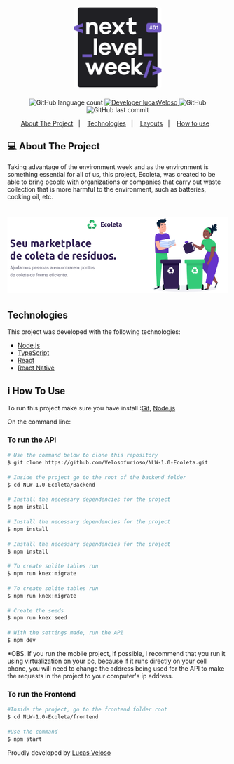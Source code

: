 <h1 align="center">
    <img alt="NextLevelWeek Logo" title="#NLWLogo" src=".others/nlwLogo.svg" width="200px" />
</h1>

<p align="center">

  <img alt="GitHub language count" src="https://img.shields.io/github/languages/count/Velosofurioso/NLW-1.0-Ecoleta?color=%236633CC">

  <a href="https://www.linkedin.com/in/veloso-lucas/">
    <img alt="Developer lucasVeloso" src="https://img.shields.io/badge/Developer-LucasVeloso-%23202024">
  </a>

  <img alt="GitHub" src="https://img.shields.io/github/license/Velosofurioso/NLW-1.0-Ecoleta?color=%2334CB79">

  <img alt="GitHub last commit" src="https://img.shields.io/github/last-commit/Velosofurioso/NLW-1.0-Ecoleta?color=%23322153">

</p>

<p align="center">
  <a href="#-About-The-Project">About The Project</a>&nbsp;&nbsp;&nbsp;|&nbsp;&nbsp;&nbsp;
  <a href="#Technologies">Technologies</a>&nbsp;&nbsp;&nbsp;|&nbsp;&nbsp;&nbsp;
  <a href="#construction-%EF%B8%8F-layouts-construction">Layouts</a>&nbsp;&nbsp;&nbsp;|&nbsp;&nbsp;&nbsp;
  <a href="#information_source-how-to-use">How to use</a>&nbsp;&nbsp;&nbsp;
</p>


## 💻 About The Project

  Taking advantage of the environment week and as the environment is something essential for all of us, this project, Ecoleta, was created to be able to bring
  people with organizations or companies that carry out waste collection that is more harmful to the environment, such as batteries, cooking oil, etc.

<h1 align="center">
    <img  src=".others/logo_ecolab.png"/>
</h1>


## Technologies

This project was developed with the following technologies:

- [Node.js][node]
- [TypeScript][ts]
- [React][react]
- [React Native][reactnative]


## :information_source: How To Use 

To run this project make sure you have install :[Git](https://git-scm.com), [Node.js][node]

On the command line:

### To run the API

```bash
# Use the command below to clone this repository
$ git clone https://github.com/Velosofurioso/NLW-1.0-Ecoleta.git

# Inside the project go to the root of the backend folder
$ cd NLW-1.0-Ecoleta/Backend

# Install the necessary dependencies for the project 
$ npm install

# Install the necessary dependencies for the project 
$ npm install

# Install the necessary dependencies for the project 
$ npm install

# To create sqlite tables run
$ npm run knex:migrate

# To create sqlite tables run
$ npm run knex:migrate

# Create the seeds
$ npm run knex:seed

# With the settings made, run the API
$ npm dev

```

*OBS. 
If you run the mobile project, if possible, I recommend that you run it using virtualization on your pc, because if it runs directly on your cell phone, you will need to change the address being used for the API to make the requests in the project to your computer's ip address.

### To run the Frontend

```bash
#Inside the project, go to the frontend folder root
$ cd NLW-1.0-Ecoleta/frontend

#Use the command
$ npm start

```

Proudly developed by [Lucas Veloso](https://www.linkedin.com/in/veloso-lucas/)

[node]: https://nodejs.org/
[ts]: https://www.typescriptlang.org/
[react]: https://reactjs.org
[reactnative]: https://facebook.github.io/react-native/
